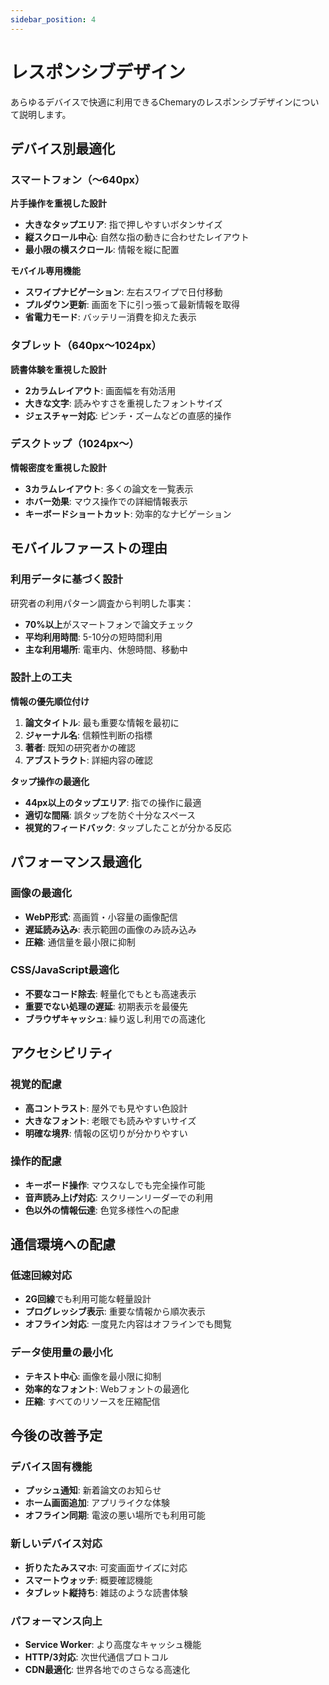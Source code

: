 ```yaml
---
sidebar_position: 4
---
```


# レスポンシブデザイン

あらゆるデバイスで快適に利用できるChemaryのレスポンシブデザインについて説明します。

## デバイス別最適化

### スマートフォン（〜640px）
**片手操作を重視した設計**

- **大きなタップエリア**: 指で押しやすいボタンサイズ
- **縦スクロール中心**: 自然な指の動きに合わせたレイアウト
- **最小限の横スクロール**: 情報を縦に配置

**モバイル専用機能**
- **スワイプナビゲーション**: 左右スワイプで日付移動
- **プルダウン更新**: 画面を下に引っ張って最新情報を取得
- **省電力モード**: バッテリー消費を抑えた表示

### タブレット（640px〜1024px）
**読書体験を重視した設計**

- **2カラムレイアウト**: 画面幅を有効活用
- **大きな文字**: 読みやすさを重視したフォントサイズ
- **ジェスチャー対応**: ピンチ・ズームなどの直感的操作

### デスクトップ（1024px〜）
**情報密度を重視した設計**

- **3カラムレイアウト**: 多くの論文を一覧表示
- **ホバー効果**: マウス操作での詳細情報表示
- **キーボードショートカット**: 効率的なナビゲーション

## モバイルファーストの理由

### 利用データに基づく設計
研究者の利用パターン調査から判明した事実：

- **70%以上**がスマートフォンで論文チェック
- **平均利用時間**: 5-10分の短時間利用
- **主な利用場所**: 電車内、休憩時間、移動中

### 設計上の工夫

**情報の優先順位付け**
1. **論文タイトル**: 最も重要な情報を最初に
2. **ジャーナル名**: 信頼性判断の指標
3. **著者**: 既知の研究者かの確認
4. **アブストラクト**: 詳細内容の確認

**タップ操作の最適化**
- **44px以上のタップエリア**: 指での操作に最適
- **適切な間隔**: 誤タップを防ぐ十分なスペース
- **視覚的フィードバック**: タップしたことが分かる反応

## パフォーマンス最適化

### 画像の最適化
- **WebP形式**: 高画質・小容量の画像配信
- **遅延読み込み**: 表示範囲の画像のみ読み込み
- **圧縮**: 通信量を最小限に抑制

### CSS/JavaScript最適化
- **不要なコード除去**: 軽量化でもとも高速表示
- **重要でない処理の遅延**: 初期表示を最優先
- **ブラウザキャッシュ**: 繰り返し利用での高速化

## アクセシビリティ

### 視覚的配慮
- **高コントラスト**: 屋外でも見やすい色設計
- **大きなフォント**: 老眼でも読みやすいサイズ
- **明確な境界**: 情報の区切りが分かりやすい

### 操作的配慮
- **キーボード操作**: マウスなしでも完全操作可能
- **音声読み上げ対応**: スクリーンリーダーでの利用
- **色以外の情報伝達**: 色覚多様性への配慮

## 通信環境への配慮

### 低速回線対応
- **2G回線**でも利用可能な軽量設計
- **プログレッシブ表示**: 重要な情報から順次表示
- **オフライン対応**: 一度見た内容はオフラインでも閲覧

### データ使用量の最小化
- **テキスト中心**: 画像を最小限に抑制
- **効率的なフォント**: Webフォントの最適化
- **圧縮**: すべてのリソースを圧縮配信

## 今後の改善予定

### デバイス固有機能
- **プッシュ通知**: 新着論文のお知らせ
- **ホーム画面追加**: アプリライクな体験
- **オフライン同期**: 電波の悪い場所でも利用可能

### 新しいデバイス対応
- **折りたたみスマホ**: 可変画面サイズに対応
- **スマートウォッチ**: 概要確認機能
- **タブレット縦持ち**: 雑誌のような読書体験

### パフォーマンス向上
- **Service Worker**: より高度なキャッシュ機能
- **HTTP/3対応**: 次世代通信プロトコル
- **CDN最適化**: 世界各地でのさらなる高速化